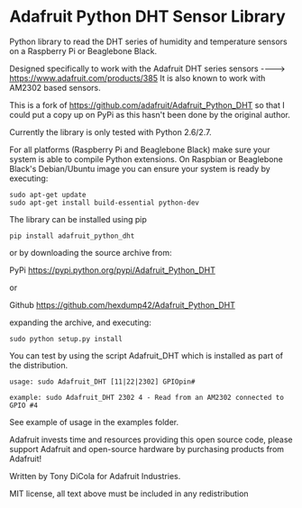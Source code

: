 Adafruit Python DHT Sensor Library
==================================

Python library to read the DHT series of humidity and temperature sensors on a Raspberry Pi or Beaglebone Black.

Designed specifically to work with the Adafruit DHT series sensors ----> https://www.adafruit.com/products/385
It is also known to work with AM2302 based sensors.

This is a fork of https://github.com/adafruit/Adafruit_Python_DHT so that I could put a copy up on PyPi as this hasn't been done by the original author.

Currently the library is only tested with Python 2.6/2.7.

For all platforms (Raspberry Pi and Beaglebone Black) make sure your system is able to compile Python extensions.  On Raspbian or Beaglebone Black's Debian/Ubuntu image you can ensure your system is ready by executing:

````
sudo apt-get update
sudo apt-get install build-essential python-dev
````

The library can be installed using pip

````
pip install adafruit_python_dht
````

or by downloading the source archive from:

PyPi https://pypi.python.org/pypi/Adafruit_Python_DHT  

or

Github https://github.com/hexdump42/Adafruit_Python_DHT

expanding the archive, and executing:

````
sudo python setup.py install
````

You can test by using the script Adafruit_DHT which is installed as part of the distribution.

````
usage: sudo Adafruit_DHT [11|22|2302] GPIOpin#

example: sudo Adafruit_DHT 2302 4 - Read from an AM2302 connected to GPIO #4
````

See example of usage in the examples folder.

Adafruit invests time and resources providing this open source code, please support Adafruit and open-source hardware by purchasing products from Adafruit!

Written by Tony DiCola for Adafruit Industries.

MIT license, all text above must be included in any redistribution
